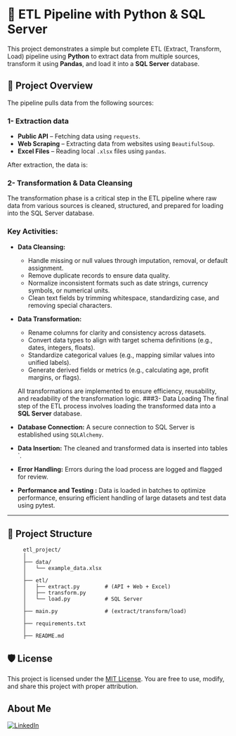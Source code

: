 # 🚀 ETL Pipeline with Python & SQL Server

This project demonstrates a simple but complete ETL (Extract, Transform, Load) pipeline using **Python** to extract data from multiple sources, transform it using **Pandas**, and load it into a **SQL Server** database.

## 📖 Project Overview

The pipeline pulls data from the following sources:
  ### 1-  Extraction data

- **Public API** – Fetching data using `requests`.
- **Web Scraping** – Extracting data from websites using `BeautifulSoup`.
- **Excel Files** – Reading local `.xlsx` files using `pandas`.

After extraction, the data is:
 ### 2- Transformation & Data Cleansing

The transformation phase is a critical step in the ETL pipeline where raw data from various sources is cleaned, structured, and prepared for loading into the SQL Server database.

### Key Activities:

- **Data Cleansing:**
  - Handle missing or null values through imputation, removal, or default assignment.
  - Remove duplicate records to ensure data quality.
  - Normalize inconsistent formats such as date strings, currency symbols, or numerical units.
  - Clean text fields by trimming whitespace, standardizing case, and removing special characters.

- **Data Transformation:**
  - Rename columns for clarity and consistency across datasets.
  - Convert data types to align with target schema definitions (e.g., dates, integers, floats).
  - Standardize categorical values (e.g., mapping similar values into unified labels).
  - Generate derived fields or metrics (e.g., calculating age, profit margins, or flags).

   All transformations are implemented to ensure efficiency, reusability, and readability of the transformation logic.
  ###3- Data Loading
    The final step of the ETL process involves loading the transformed data into a **SQL Server** database.

- **Database Connection:** A secure connection to SQL Server is established using `SQLAlchemy`.
- **Data Insertion:** The cleaned and transformed data is inserted into tables `.
- **Error Handling:** Errors during the load process are logged and flagged for review.
- **Performance and Testing :** Data is loaded in batches to optimize performance, ensuring efficient handling of large datasets and test data using pytest.
---

## 📂 Project Structure
  ```
       etl_project/
       │
       ├── data/                
       │   └── example_data.xlsx
       │
       ├── etl/
       │   ├── extract.py        # (API + Web + Excel)
       │   ├── transform.py      
       │   └── load.py           # SQL Server
       │
       ├── main.py               # (extract/transform/load)
       │
       ├── requirements.txt      
       │       
       ├── README.md             
  ```

## 🛡️ License

This project is licensed under the [MIT License](LICENSE). You are free to use, modify, and share this project with proper attribution.

## About Me
[![LinkedIn](https://img.shields.io/badge/LinkedIn-0077B5?style=for-the-badge&logo=linkedin&logoColor=white)](https://www.linkedin.com/in/mohamed-yasser-5a56672ab/i)



